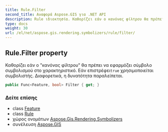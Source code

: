 ```yaml
---
title: Rule.Filter
second_title: Αναφορά Aspose.GIS για .NET API
description: Rule ιδιοκτησία. Καθορίζει εάν ο κανόνας φίλτρου θα πρέπει να εφαρμόζει σύμβολο συμβολισμού στο χαρακτηριστικό. Εάν επιστρέφειtrue χρησιμοποιείται συμβολιστής. Διαφορετικά η δυνατότητα παραλείπεται.
type: docs
weight: 30
url: /el/net/aspose.gis.rendering.symbolizers/rule/filter/
---
```

## Rule.Filter property

Καθορίζει εάν ο "κανόνας φίλτρου" θα πρέπει να εφαρμόζει σύμβολο συμβολισμού στο χαρακτηριστικό. Εάν επιστρέφει`true` χρησιμοποιείται συμβολιστής. Διαφορετικά, η δυνατότητα παραλείπεται.

```csharp
public Func<Feature, bool> Filter { get; }
```

### Δείτε επίσης

* class [Feature](../../../aspose.gis/feature/)
* class [Rule](../)
* χώρος ονομάτων [Aspose.Gis.Rendering.Symbolizers](../../rule/)
* συνέλευση [Aspose.GIS](../../../)


